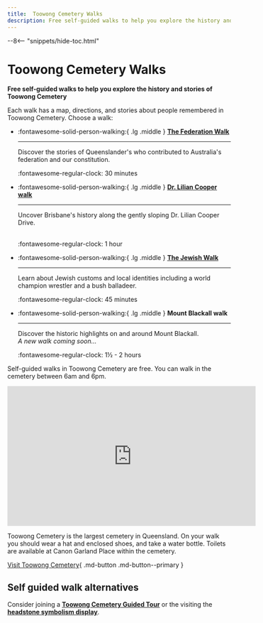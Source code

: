 ```yaml
---
title:  Toowong Cemetery Walks
description: Free self-guided walks to help you explore the history and stories of Toowong Cemetery
---
```


--8<-- "snippets/hide-toc.html"


<!-- 
-- 8< -- "snippets/sem/walks/index.json"
-->

# Toowong Cemetery Walks

**Free self-guided walks to help you explore the history and stories of Toowong Cemetery**


<!--
<figure markdown>
  ![State Library of Queensland's reading room, Brisbane, 1902](../assets/slq-reading-room-1902-16x9.jpg){  class="full-width" }
  <figcaption markdown>[State Library of Queensland's reading room, Brisbane, 1902](http://onesearch.slq.qld.gov.au/permalink/f/1upgmng/slq_alma21298102690002061) - State Library of Queensland. Cropped.</figcaption>
</figure>

-->
Each walk has a map, directions, and stories about people remembered in Toowong Cemetery. Choose a walk:

<!--

-   :fontawesome-solid-person-walking:{ .lg .middle } **[Dr. Lilian Cooper walk](lilian-cooper-walk.md)**
  
    ---

    Uncover the history along Dr. Lilian Cooper Drive

    :fontawesome-regular-clock: 1 hour  
    
    :fontawesome-solid-stairs: Mostly flat

-   :fontawesome-solid-person-walking:{ .lg .middle } **[Mount Blackall walk](mount-blackall-walk.md)** 
 
    ---

    Explore some of the highlights on Mount Blackall

-->  

<div class="grid cards" markdown>  

-   :fontawesome-solid-person-walking:{ .lg .middle } **[The Federation Walk](federation-walk)** 
  
    ---

    Discover the stories of Queenslander's who contributed to Australia's federation and our constitution.

    :fontawesome-regular-clock: 30 minutes  

    
-   :fontawesome-solid-person-walking:{ .lg .middle } **[Dr. Lilian Cooper walk](lilian-cooper-walk.md)**
  
    ---

    Uncover Brisbane's history along the gently sloping Dr. Lilian Cooper Drive.<br><br>

    :fontawesome-regular-clock: 1 hour  
    

-   :fontawesome-solid-person-walking:{ .lg .middle } **[The Jewish Walk](jewish-walk.md)**
 
    ---

    Learn about Jewish customs and local identities including a world champion wrestler and a bush balladeer.

    :fontawesome-regular-clock: 45 minutes  

-   :fontawesome-solid-person-walking:{ .lg .middle } **Mount Blackall walk**
  
    ---

    Discover the historic highlights on and around Mount Blackall. <br>*A new walk coming soon...* 

    :fontawesome-regular-clock: 1½ - 2 hours  
    


</div>

Self-guided walks in Toowong Cemetery are free. You can walk in the cemetery between 6am and 6pm.

<div class="video-wrapper">
<iframe width="560" height="315" src="https://www.youtube.com/embed/41fWB0IvDKU?controls=0" title="YouTube video player" frameborder="0" allow="accelerometer;  clipboard-write; encrypted-media; gyroscope; picture-in-picture" allowfullscreen></iframe>
</div>  
<!--
*<small>[Toowong Cemetery, Brisbane - DJI Mavic aerial](https://youtu.be/41fWB0IvDKU) by Drone Runner. </small>* **<small></small>**. 
-->

Toowong Cemetery is the largest cemetery in Queensland. On your walk you should wear a hat and enclosed shoes, and take a water bottle. Toilets are available at Canon Garland Place within the cemetery.

[Visit Toowong Cemetery](../index.md#visit-toowong-cemetery){ .md-button .md-button--primary }

## Self guided walk alternatives

Consider joining a **[Toowong Cemetery Guided Tour](../guided-tours.md)** or the visiting the **[headstone symbolism display](../headstones/symbols.md)**.

<!--

Find out how to [visit Toowong Cementry](../index.md#visit-toowong-cemetery) by car, on foot, or using public transport.

- **[Dr. Lilian Cooper walk](lilian-cooper-walk.md)** - uncover the history along Lilian Cooper Drive
- **[Mount Blackall walk](mount-blackall-walk.md)** - explore some of the highlights on Mount Blackall
- **[The Federation Walk](federation-walk.md)** -  discover Queensland's contribution to Australia's federation
- **[The Jewish Walk](jewish-walk.md)** - A self-guided walk around the Jewish portion of Toowong Cemetery
--> 

<!-- links to pages or pdfs 

[federation-walk]: federation-walk.md
[jewish-walk]: jewish-walk.md
-->